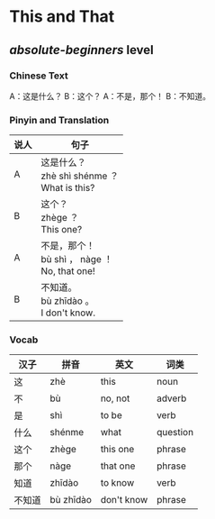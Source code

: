 # This and That
## *absolute-beginners* level

### Chinese Text
A：这是什么？
B：这个？
A：不是，那个！
B：不知道。

### Pinyin and Translation
|说人|句子|
|----|----|
|A|这是什么？<br />zhè shì shénme ？<br />What is this?|
|B|这个？<br />zhège ？<br />This one?|
|A|不是，那个！<br />bù shì ， nàge ！<br />No, that one!|
|B|不知道。<br />bù zhīdào 。<br />I don't know.|
### Vocab
|汉子|拼音|英文|词类|
|----|----|----|----|
|这|zhè|this|noun|
|不|bù|no, not|adverb|
|是|shì|to be|verb|
|什么|shénme|what|question|
|这个|zhège|this one|phrase|
|那个|nàge|that one|phrase|
|知道|zhīdào|to know|verb|
|不知道|bù zhīdào|don't know|phrase|